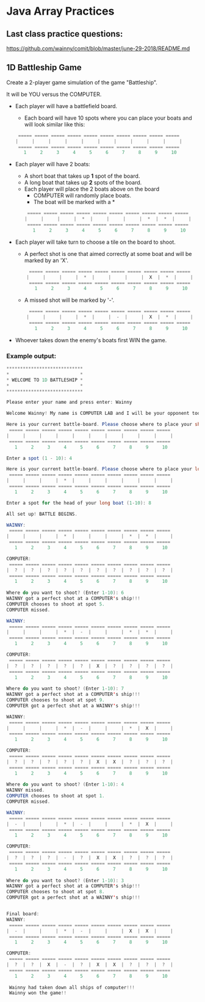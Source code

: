# Java Array Practices

## Last class practice questions: 
https://github.com/wainny/comit/blob/master/june-29-2018/README.md

## 1D Battleship Game
Create a 2-player game simulation of the game "Battleship". 

It will be YOU versus the COMPUTER.

- Each player will have a battlefield board.
  - Each board will have 10 spots where you can place your boats and will look similar like this:
  ```python
   ===== ===== ===== ===== ===== ===== ===== ===== ===== =====
  |     |     |     |     |     |     |     |     |     |     |
   ===== ===== ===== ===== ===== ===== ===== ===== ===== =====
     1     2     3     4     5     6     7     8     9     10   
  ```
- Each player will have 2 boats: 
  - A short boat that takes up **1** spot of the board.
  - A long boat that takes up **2** spots of the board. 
  - Each player will place the 2 boats above on the board 
    - COMPUTER will randomly place boats. 
    - The boat will be marked with a *
    ```java
     ===== ===== ===== ===== ===== ===== ===== ===== ===== =====
    |     |     |     |  *  |     |     |     |  *  |  *  |     |
     ===== ===== ===== ===== ===== ===== ===== ===== ===== =====
       1     2     3     4     5     6     7     8     9     10
     ``` 
   
- Each player will take turn to choose a tile on the board to shoot. 
  - A perfect shot is one that aimed correctly at some boat and will be marked by an 'X'.
  
  ```java
       ===== ===== ===== ===== ===== ===== ===== ===== ===== =====
      |     |     |     |  *  |     |     |     |  X  |  *  |     |
       ===== ===== ===== ===== ===== ===== ===== ===== ===== =====
         1     2     3     4     5     6     7     8     9     10
  ```
   - A missed shot will be marked by '-'.
  ```java
       ===== ===== ===== ===== ===== ===== ===== ===== ===== =====
      |     |     |     |  *  |     |  -  |     |  X  |  *  |     |
       ===== ===== ===== ===== ===== ===== ===== ===== ===== =====
         1     2     3     4     5     6     7     8     9     10
  ```
- Whoever takes down the enemy's boats first WIN the game. 


### Example output: 

```java
****************************
*                          *
* WELCOME TO 1D BATTLESHIP *
*                          *
****************************

Please enter your name and press enter: Wainny

Welcome Wainny! My name is COMPUTER LAB and I will be your opponent today. Get ready to battle!!

Here is your current battle-board. Please choose where to place your short boat: 
 ===== ===== ===== ===== ===== ===== ===== ===== ===== =====
|     |     |     |     |     |     |     |     |     |     |
 ===== ===== ===== ===== ===== ===== ===== ===== ===== =====
   1     2     3     4     5     6     7     8     9     10

Enter a spot (1 - 10): 4

Here is your current battle-board. Please choose where to place your long boat:
 ===== ===== ===== ===== ===== ===== ===== ===== ===== =====
|     |     |     |  *  |     |     |     |     |     |     |
 ===== ===== ===== ===== ===== ===== ===== ===== ===== =====
   1     2     3     4     5     6     7     8     9     10

Enter a spot for the head of your long boat (1-10): 8

All set up! BATTLE BEGINS. 

WAINNY: 
 ===== ===== ===== ===== ===== ===== ===== ===== ===== =====
|     |     |     |  *  |     |     |     |  *  |  *  |     |
 ===== ===== ===== ===== ===== ===== ===== ===== ===== =====
   1     2     3     4     5     6     7     8     9     10

COMPUTER: 
 ===== ===== ===== ===== ===== ===== ===== ===== ===== =====
|  ?  |  ?  |  ?  |  ?  |  ?  |  ?  |  ?  |  ?  |  ?  |  ?  |
 ===== ===== ===== ===== ===== ===== ===== ===== ===== =====
   1     2     3     4     5     6     7     8     9     10   
   
Where do you want to shoot? (Enter 1-10): 6
WAINNY got a perfect shot at a COMPUTER's ship!!!
COMPUTER chooses to shoot at spot 5.
COMPUTER missed. 

WAINNY: 
 ===== ===== ===== ===== ===== ===== ===== ===== ===== =====
|     |     |     |  *  |  -  |     |     |  *  |  *  |     |
 ===== ===== ===== ===== ===== ===== ===== ===== ===== =====
   1     2     3     4     5     6     7     8     9     10

COMPUTER: 
 ===== ===== ===== ===== ===== ===== ===== ===== ===== =====
|  ?  |  ?  |  ?  |  ?  |  ?  |  X  |  ?  |  ?  |  ?  |  ?  |
 ===== ===== ===== ===== ===== ===== ===== ===== ===== =====
   1     2     3     4     5     6     7     8     9     10   
   
Where do you want to shoot? (Enter 1-10): 7
WAINNY got a perfect shot at a COMPUTER's ship!!!
COMPUTER chooses to shoot at spot 9.
COMPUTER got a perfect shot at a WAINNY's ship!!! 

WAINNY: 
 ===== ===== ===== ===== ===== ===== ===== ===== ===== =====
|     |     |     |  *  |  -  |     |     |  *  |  X  |     |
 ===== ===== ===== ===== ===== ===== ===== ===== ===== =====
   1     2     3     4     5     6     7     8     9     10

COMPUTER: 
 ===== ===== ===== ===== ===== ===== ===== ===== ===== =====
|  ?  |  ?  |  ?  |  ?  |  ?  |  X  |  X  |  ?  |  ?  |  ?  |
 ===== ===== ===== ===== ===== ===== ===== ===== ===== =====
   1     2     3     4     5     6     7     8     9     10   
   
Where do you want to shoot? (Enter 1-10): 4
WAINNY missed.
COMPUTER chooses to shoot at spot 1.
COMPUTER missed. 

WAINNY: 
 ===== ===== ===== ===== ===== ===== ===== ===== ===== =====
|  -  |     |     |  *  |  -  |     |     |  *  |  X  |     |
 ===== ===== ===== ===== ===== ===== ===== ===== ===== =====
   1     2     3     4     5     6     7     8     9     10

COMPUTER: 
 ===== ===== ===== ===== ===== ===== ===== ===== ===== =====
|  ?  |  ?  |  ?  |  -  |  ?  |  X  |  X  |  ?  |  ?  |  ?  |
 ===== ===== ===== ===== ===== ===== ===== ===== ===== =====
   1     2     3     4     5     6     7     8     9     10   
   
Where do you want to shoot? (Enter 1-10): 3
WAINNY got a perfect shot at a COMPUTER's ship!!!
COMPUTER chooses to shoot at spot 8.
COMPUTER got a perfect shot at a WAINNY's ship!!!


Final board:
WAINNY: 
 ===== ===== ===== ===== ===== ===== ===== ===== ===== =====
|  -  |     |     |  *  |  -  |     |     |  X  |  X  |     |
 ===== ===== ===== ===== ===== ===== ===== ===== ===== =====
   1     2     3     4     5     6     7     8     9     10

COMPUTER: 
 ===== ===== ===== ===== ===== ===== ===== ===== ===== =====
|  ?  |  ?  |  X  |  -  |  ?  |  X  |  X  |  ?  |  ?  |  ?  |
 ===== ===== ===== ===== ===== ===== ===== ===== ===== =====
   1     2     3     4     5     6     7     8     9     10   
 
 Wainny had taken down all ships of computer!!!
 Wainny won the game!!

```
